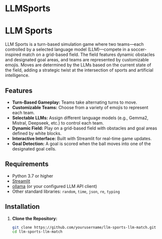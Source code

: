 # LLMSports
# LLM Sports

LLM Sports is a turn-based simulation game where two teams—each controlled by a selected language model (LLM)—compete in a soccer-inspired match on a grid-based field. The field features dynamic obstacles and designated goal areas, and teams are represented by customizable emojis. Moves are determined by the LLMs based on the current state of the field, adding a strategic twist at the intersection of sports and artificial intelligence.

## Features

- **Turn-Based Gameplay:** Teams take alternating turns to move.
- **Customizable Teams:** Choose from a variety of emojis to represent each team.
- **Selectable LLMs:** Assign different language models (e.g., Gemma2, Mistral, Deepseek, etc.) to control each team.
- **Dynamic Field:** Play on a grid-based field with obstacles and goal areas defined by white blocks.
- **Interactive Interface:** Built with Streamlit for real-time game updates.
- **Goal Detection:** A goal is scored when the ball moves into one of the designated goal cells.

## Requirements

- Python 3.7 or higher
- [Streamlit](https://streamlit.io/)
- [ollama](https://ollama.ai/) (or your configured LLM API client)
- Other standard libraries: `random`, `time`, `json`, `re`, `typing`

## Installation

1. **Clone the Repository:**

   ```bash
   git clone https://github.com/yourusername/llm-sports-llm-match.git
   cd llm-sports-llm-match
